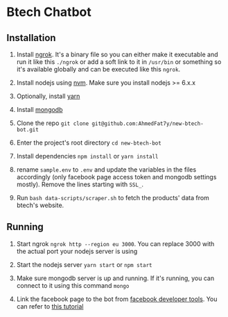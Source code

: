 # Btech Chatbot

## Installation

1. Install [ngrok](https://ngrok.com/download). It's a binary file so you can either make it executable and run it like this `./ngrok` or add a soft link to it in `/usr/bin` or something so it's available globally and can be executed like this `ngrok`.

1. Install nodejs using [nvm](https://github.com/creationix/nvm). Make sure you install nodejs >= 6.x.x

1. Optionally, install [yarn](https://yarnpkg.com/lang/en/docs/install)

1. Install [mongodb](https://docs.mongodb.com/manual/tutorial/install-mongodb-on-ubuntu)

1. Clone the repo `git clone git@github.com:AhmedFat7y/new-btech-bot.git`

1. Enter the project's root directory `cd new-btech-bot`

1. Install dependencies `npm install` or `yarn install`

1. rename `sample.env` to `.env` and update the variables in the files accordingly (only facebook page access token and mongodb settings mostly). Remove the lines starting with `SSL_`.

1. Run `bash data-scripts/scraper.sh` to fetch the products' data from btech's website.

## Running

1. Start ngrok `ngrok http --region eu 3000`. You can replace 3000 with the actual port your nodejs server is using

1. Start the nodejs server `yarn start` or `npm start`

1. Make sure mongodb server is up and running. If it's running, you can connect to it using this command `mongo`

1. Link the facebook page to the bot from [facebook developer tools](https://developers.facebook.com/). You can refer to [this tutorial](https://developers.facebook.com/docs/messenger-platform/getting-started/quick-start)
